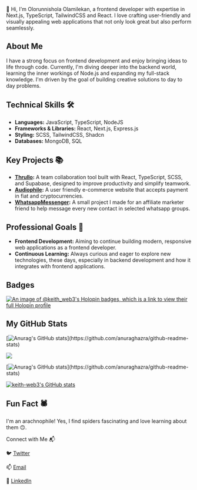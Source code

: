 👋 Hi, I'm Olorunnishola Olamilekan, a frontend developer with expertise in Next.js, TypeScript, TailwindCSS and React. I love crafting user-friendly and visually appealing web applications that not only look great but also perform seamlessly.

## About Me
I have a strong focus on frontend development and enjoy bringing ideas to life through code. Currently, I'm diving deeper into the backend world, learning the inner workings of Node.js and expanding my full-stack knowledge. I'm driven by the goal of building creative solutions to day to day problems.

## Technical Skills 🛠️
- **Languages:** JavaScript, TypeScript, NodeJS
- **Frameworks & Libraries:** React, Next.js, Express.js
- **Styling:** SCSS, TailwindCSS, Shadcn
- **Databases:** MongoDB, SQL
  
## Key Projects 📚
- **[Thrullo](https://github.com/Keith-Web3/Trullo):** A team collaboration tool built with React, TypeScript, SCSS, and Supabase, designed to improve productivity and simplify teamwork.
- **[Audiophile](https://github.com/Keith-Web3/audiophile-e-commerce):** A user friendly e-commerce website that accepts payment in fiat and cryptocurrencies.
- **[WhatsappMessenger](https://github.com/Keith-Web3/WhatsappGroupMessager):** A small project I made for an affiliate marketer friend to help message every new contact in selected whatsapp groups.

## Professional Goals 🚀
- **Frontend Development:** Aiming to continue building modern, responsive web applications as a frontend developer.
- **Continuous Learning:** Always curious and eager to explore new technologies, these days, especially in backend development and how it integrates with frontend applications.

## Badges
[![An image of @keith_web3's Holopin badges, which is a link to view their full Holopin profile](https://holopin.me/keith_web3)](https://holopin.io/@keith_web3)

## My GitHub Stats

[![Anurag's GitHub stats](https://github-readme-stats.vercel.app/api?username=keith-web3&show_icons=true&hide=&count_private=true&title_color=0891b2&text_color=ffffff&icon_color=0891b2&bg_color=1c1917&hide_border=true&show_icons=true")](https://github.com/anuraghazra/github-readme-stats)

<a href="http://www.github.com/keith-web3"><img src="https://github-readme-streak-stats.herokuapp.com/?user=keith-web3&stroke=ffffff&background=1c1917&ring=0891b2&fire=0891b2&currStreakNum=ffffff&currStreakLabel=0891b2&sideNums=ffffff&sideLabels=ffffff&dates=ffffff&hide_border=true" /></a>

[![Anurag's GitHub stats](https://github-readme-stats.vercel.app/api/top-langs/?username=keith-web3&show_icons=true&hide=&count_private=true&title_color=0891b2&text_color=ffffff&icon_color=0891b2&bg_color=1c1917&hide_border=true&show_icons=true")](https://github.com/anuraghazra/github-readme-stats)

<a
href="http://www.github.com/keith-web3">
<img src="https://github-readme-activity-graph.vercel.app/graph?username=keith-web3&bg_color=1c1917&color=ffffff&line=0891b2&point=ffffff&area_color=1c1917&area=true&hide_border=true&custom_title=GitHub%20Commits%20Graph" alt="keith-web3's GitHub stats" /></a>

## Fun Fact 🕷️
I'm an arachnophile! Yes, I find spiders fascinating and love learning about them 🙃.

Connect with Me 📬

🐦 [Twitter](https://x.com/Keith_Web3) 

📫 [Email](olorunnisholaolamilekan@gmail.com) 

🔗 [LinkedIn](https://www.linkedin.com/in/olamilekan-olorunnishola-9b1075302?utm_source=share&utm_campaign=share_via&utm_content=profile&utm_medium=android_app)
